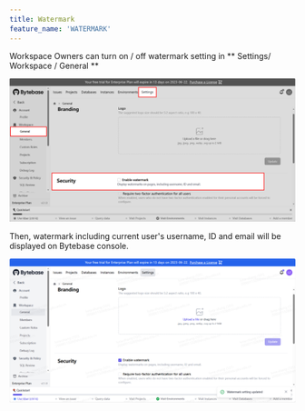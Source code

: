 ```yaml
---
title: Watermark
feature_name: 'WATERMARK'
---
```

Workspace Owners can turn on / off watermark setting in ** Settings/ Workspace / General **

![watermark-setting.webp](/content/docs/security/watermark/watermark-setting.webp)

Then, watermark including current user's username, ID and email will be displayed on Bytebase console.

![watermark-displaying.webp](/content/docs/security/watermark/watermark-displaying.webp)
